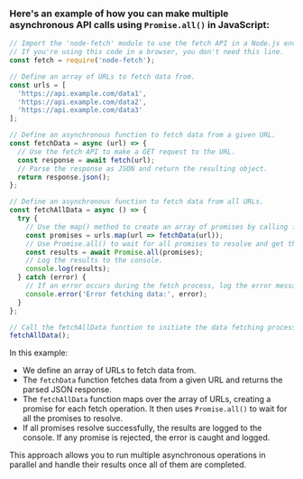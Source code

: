 ### Here's an example of how you can make multiple asynchronous API calls using `Promise.all()` in JavaScript:

```javascript
// Import the 'node-fetch' module to use the fetch API in a Node.js environment.
// If you're using this code in a browser, you don't need this line.
const fetch = require('node-fetch');

// Define an array of URLs to fetch data from.
const urls = [
  'https://api.example.com/data1',
  'https://api.example.com/data2',
  'https://api.example.com/data3'
];

// Define an asynchronous function to fetch data from a given URL.
const fetchData = async (url) => {
  // Use the fetch API to make a GET request to the URL.
  const response = await fetch(url);
  // Parse the response as JSON and return the resulting object.
  return response.json();
};

// Define an asynchronous function to fetch data from all URLs.
const fetchAllData = async () => {
  try {
    // Use the map() method to create an array of promises by calling fetchData for each URL.
    const promises = urls.map(url => fetchData(url));
    // Use Promise.all() to wait for all promises to resolve and get the results.
    const results = await Promise.all(promises);
    // Log the results to the console.
    console.log(results);
  } catch (error) {
    // If an error occurs during the fetch process, log the error message to the console.
    console.error('Error fetching data:', error);
  }
};

// Call the fetchAllData function to initiate the data fetching process.
fetchAllData();

```

In this example:
- We define an array of URLs to fetch data from.
- The `fetchData` function fetches data from a given URL and returns the parsed JSON response.
- The `fetchAllData` function maps over the array of URLs, creating a promise for each fetch operation. It then uses `Promise.all()` to wait for all the promises to resolve.
- If all promises resolve successfully, the results are logged to the console. If any promise is rejected, the error is caught and logged.

This approach allows you to run multiple asynchronous operations in parallel and handle their results once all of them are completed.

